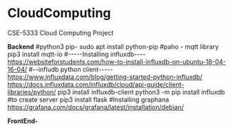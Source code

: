 # CloudComputing
CSE-5333 Cloud Computing Project

**Backend**
#python3
pip- sudo apt install python-pip
#paho - mqtt library
pip3 install mqtt-io
#-----Installing influxdb----
https://websiteforstudents.com/how-to-install-influxdb-on-ubuntu-18-04-16-04/
#--infludb python client-----
https://www.influxdata.com/blog/getting-started-python-influxdb/
https://docs.influxdata.com/influxdb/cloud/api-guide/client-libraries/python/
pip3 install influxdb-client
python3 -m pip install influxdb
#to create  server
pip3 install flask
#Installing graphana 
https://grafana.com/docs/grafana/latest/installation/debian/

**FrontEnd-**
